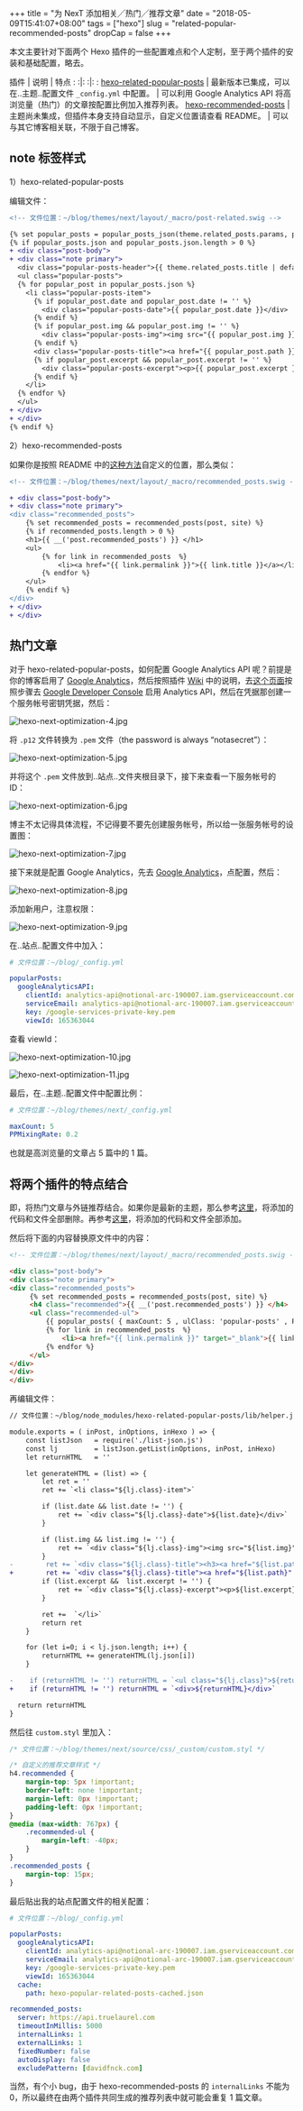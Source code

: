 +++
title = "为 NexT 添加相关╱热门╱推荐文章"
date = "2018-05-09T15:41:07+08:00"
tags = ["hexo"]
slug = "related-popular-recommended-posts"
dropCap = false
+++

本文主要针对下面两个 Hexo 插件的一些配置难点和个人定制，至于两个插件的安装和基础配置，略去。

插件 | 说明 | 特点
: :|: :|: :
[hexo-related-popular-posts](https://github.com/tea3/hexo-related-popular-posts) | 最新版本已集成，可以在..主题..配置文件 `_config.yml` 中配置。 | 可以利用 Google Analytics API 将高浏览量（热门）的文章按配置比例加入推荐列表。
[hexo-recommended-posts](https://github.com/huiwang/hexo-recommended-posts) | 主题尚未集成，但插件本身支持自动显示，自定义位置请查看 README。 | 可以与其它博客相关联，不限于自己博客。

## note 标签样式

1）hexo-related-popular-posts

编辑文件：

```diff
<!-- 文件位置：~/blog/themes/next/layout/_macro/post-related.swig -->

{% set popular_posts = popular_posts_json(theme.related_posts.params, post) %}
{% if popular_posts.json and popular_posts.json.length > 0 %}
+ <div class="post-body">
+ <div class="note primary">
  <div class="popular-posts-header">{{ theme.related_posts.title | default(__('post.related_posts')) }}</div>
  <ul class="popular-posts">
  {% for popular_post in popular_posts.json %}
    <li class="popular-posts-item">
      {% if popular_post.date and popular_post.date != '' %}
        <div class="popular-posts-date">{{ popular_post.date }}</div>
      {% endif %}
      {% if popular_post.img && popular_post.img != '' %}
        <div class="popular-posts-img"><img src="{{ popular_post.img }}" /></div>
      {% endif %}
      <div class="popular-posts-title"><a href="{{ popular_post.path }}" rel="bookmark">{{ popular_post.title }}</a></div>
      {% if popular_post.excerpt && popular_post.excerpt != '' %}
        <div class="popular-posts-excerpt"><p>{{ popular_post.excerpt }}</p></div>
      {% endif %}
    </li>
  {% endfor %}
  </ul>
+ </div>
+ </div>
{% endif %}
```

2）hexo-recommended-posts

如果你是按照 README 中的[这种方法](https://github.com/iissnan/hexo-theme-next/pull/2054/files)自定义的位置，那么类似：

```diff
<!-- 文件位置：~/blog/themes/next/layout/_macro/recommended_posts.swig -->

+ <div class="post-body">
+ <div class="note primary">
<div class="recommended_posts">
    {% set recommended_posts = recommended_posts(post, site) %}
    {% if recommended_posts.length > 0 %}
    <h1>{{ __('post.recommended_posts') }} </h1>
    <ul>
        {% for link in recommended_posts  %}
            <li><a href="{{ link.permalink }}">{{ link.title }}</a></li>
        {% endfor %}
    </ul>
    {% endif %}
</div>
+ </div>
+ </div>
```

## 热门文章

对于 hexo-related-popular-posts，如何配置 Google Analytics API 呢？前提是你的博客启用了 [Google Analytics](https://analytics.google.com/)，然后按照插件 [Wiki](https://github.com/tea3/hexo-related-popular-posts/wiki/More-Settings#popular-posts) 中的说明，去[这个页面](https://www.npmjs.com/package/ga-analytics)按照步骤去 [Google Developer Console](https://console.developers.google.com/) 启用 Analytics API，然后在凭据那创建一个服务帐号密钥凭据，然后：

![hexo-next-optimization-4.jpg](/images/hexo-next-optimization-4.jpg "下载 .p12 文件")

将 `.p12` 文件转换为 `.pem` 文件（the password is always “notasecret”）：

![hexo-next-optimization-5.jpg](/images/hexo-next-optimization-5.jpg "在 Linux 下输入命令")

并将这个 `.pem` 文件放到..站点..文件夹根目录下，接下来查看一下服务帐号的 ID：

![hexo-next-optimization-6.jpg](/images/hexo-next-optimization-6.jpg "查看入口")

博主不太记得具体流程，不记得要不要先创建服务帐号，所以给一张服务帐号的设置图：

![hexo-next-optimization-7.jpg](/images/hexo-next-optimization-7.jpg "设置入口")

接下来就是配置 Google Analytics，先去 [Google Analytics](https://analytics.google.com/)，点配置，然后：

![hexo-next-optimization-8.jpg](/images/hexo-next-optimization-8.jpg)

添加新用户，注意权限：

![hexo-next-optimization-9.jpg](/images/hexo-next-optimization-9.jpg)

在..站点..配置文件中加入：

```yml
# 文件位置：~/blog/_config.yml

popularPosts:
  googleAnalyticsAPI:
    clientId: analytics-api@notional-arc-190007.iam.gserviceaccount.com
    serviceEmail: analytics-api@notional-arc-190007.iam.gserviceaccount.com
    key: /google-services-private-key.pem
    viewId: 165363044
```

查看 viewId：

![hexo-next-optimization-10.jpg](/images/hexo-next-optimization-10.jpg "入口")

![hexo-next-optimization-11.jpg](/images/hexo-next-optimization-11.jpg)

最后，在..主题..配置文件中配置比例：

```yml
# 文件位置：~/blog/themes/next/_config.yml

maxCount: 5
PPMixingRate: 0.2
```

也就是高浏览量的文章占 5 篇中的 1 篇。

## 将两个插件的特点结合

即，将热门文章与外链推荐结合。如果你是最新的主题，那么参考[这里](https://github.com/theme-next/hexo-theme-next/pull/109/files)，将添加的代码和文件全部删除。再参考[这里](https://github.com/iissnan/hexo-theme-next/pull/2054/files)，将添加的代码和文件全部添加。

然后将下面的内容替换原文件中的内容：

```html
<!-- 文件位置：~/blog/themes/next/layout/_macro/recommended_posts.swig -->

<div class="post-body">
<div class="note primary">
<div class="recommended_posts">
     {% set recommended_posts = recommended_posts(post, site) %}
     <h4 class="recommended">{{ __('post.recommended_posts') }} </h4>
     <ul class="recommended-ul">
         {{ popular_posts( { maxCount: 5 , ulClass: 'popular-posts' , PPMixingRate: 0.4 , isDate: false , isImage: false , isExcerpt: false } , post ) }}
         {% for link in recommended_posts  %}
             <li><a href="{{ link.permalink }}" target="_blank">{{ link.title }}</a></li>
         {% endfor %}
     </ul>
</div>
</div>
</div>
```

再编辑文件：

```diff
// 文件位置：~/blog/node_modules/hexo-related-popular-posts/lib/helper.js

module.exports = ( inPost, inOptions, inHexo ) => {
    const listJson   = require('./list-json.js')
    const lj         = listJson.getList(inOptions, inPost, inHexo)
    let returnHTML   = ''

    let generateHTML = (list) => {
        let ret = ''
        ret += `<li class="${lj.class}-item">`

        if (list.date && list.date != '') {
            ret += `<div class="${lj.class}-date">${list.date}</div>`
        }

        if (list.img && list.img != '') {
            ret += `<div class="${lj.class}-img"><img src="${list.img}" /></div>`
        }
-        ret += `<div class="${lj.class}-title"><h3><a href="${list.path}" title="${list.title}" rel="bookmark">${list.title}</a></h3></div>`
+        ret += `<div class="${lj.class}-title"><a href="${list.path}" rel="bookmark">${list.title}</a></div>`
        if (list.excerpt &&  list.excerpt != '') {
            ret += `<div class="${lj.class}-excerpt"><p>${list.excerpt}</p></div>`
        }

        ret +=  `</li>`
        return ret
    }

    for (let i=0; i < lj.json.length; i++) {
        returnHTML += generateHTML(lj.json[i])
    }

-    if (returnHTML != '') returnHTML = `<ul class="${lj.class}">${returnHTML}</ul>`
+    if (returnHTML != '') returnHTML = `<div>${returnHTML}</div>`

  return returnHTML
}
```

然后往 `custom.styl` 里加入：

```css
/* 文件位置：~/blog/themes/next/source/css/_custom/custom.styl */

/* 自定义的推荐文章样式 */
h4.recommended {
    margin-top: 5px !important;
    border-left: none !important;
    margin-left: 0px !important;
    padding-left: 0px !important;
}
@media (max-width: 767px) {
    .recommended-ul {
        margin-left: -40px;
    }
}
.recommended_posts {
    margin-top: 15px;
}
```

最后贴出我的站点配置文件的相关配置：

```yml
# 文件位置：~/blog/_config.yml

popularPosts:
  googleAnalyticsAPI:
    clientId: analytics-api@notional-arc-190007.iam.gserviceaccount.com
    serviceEmail: analytics-api@notional-arc-190007.iam.gserviceaccount.com
    key: /google-services-private-key.pem
    viewId: 165363044
  cache:
    path: hexo-popular-related-posts-cached.json

recommended_posts:
  server: https://api.truelaurel.com
  timeoutInMillis: 5000
  internalLinks: 1
  externalLinks: 1
  fixedNumber: false
  autoDisplay: false
  excludePattern: [davidfnck.com]
```

当然，有个小 bug，由于 hexo-recommended-posts 的 `internalLinks` 不能为 0，所以最终在由两个插件共同生成的推荐列表中就可能会重复 1 篇文章。
